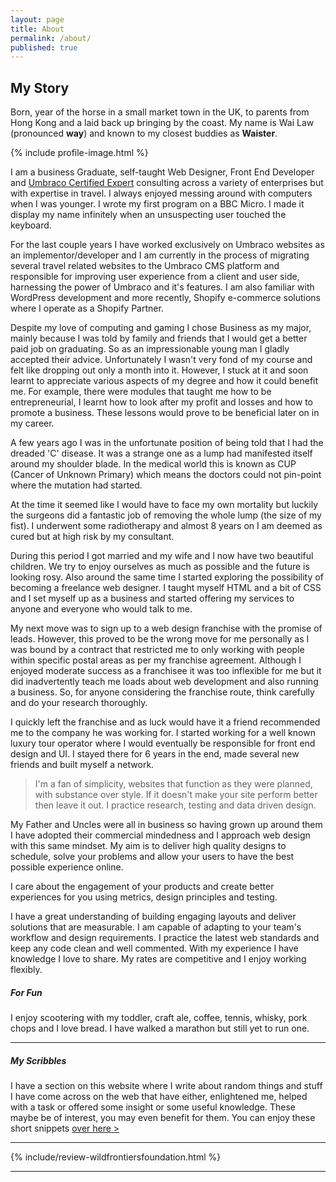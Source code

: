 ```yaml
---
layout: page
title: About
permalink: /about/
published: true
---
```


## My Story

Born, year of the horse in a small market town in the UK, to parents from Hong Kong and a laid back up bringing by the coast. My name is Wai Law (pronounced **way**) and known to my closest buddies as **Waister**.

{% include profile-image.html %}

I am a business Graduate, self-taught Web Designer, Front End Developer and [Umbraco Certified Expert](/wailaw-umbraco-certified-expert/) consulting across a variety of enterprises but with expertise in travel. I always enjoyed messing around with computers when I was younger. I wrote my first program on a BBC Micro. I made it display my name infinitely when an unsuspecting user touched the keyboard.

For the last couple years I have worked exclusively on Umbraco websites as an implementor/developer and I am currently in the process of migrating several travel related websites to the Umbraco CMS platform and responsible for improving user experience from a client and user side, harnessing the power of Umbraco and it's features.  I am also familiar with WordPress development and more recently, Shopify e-commerce solutions where I operate as a Shopify Partner.

Despite my love of computing and gaming I chose Business as my major, mainly because I was told by family and friends that I would get a better paid job on graduating. So as an impressionable young man I gladly accepted their advice. Unfortunately I wasn't very fond of my course and felt like dropping out only a month into it. However, I stuck at it and soon learnt to appreciate various aspects of my degree and how it could benefit me. For example, there were modules that taught me how to be entrepreneurial, I learnt how to look after my profit and losses and how to promote a business. These lessons would prove to be beneficial later on in my career.

A few years ago I was in the unfortunate position of being told that I had the dreaded 'C' disease.  It was a strange one as a lump had manifested itself around my shoulder blade.  In the medical world this is known as CUP (Cancer of Unknown Primary) which means the doctors could not pin-point where the mutation had started.  

At the time it seemed like I would have to face my own mortality but luckily the surgeons did a fantastic job of removing the whole lump (the size of my fist).  I underwent some radiotherapy and almost 8 years on I am deemed as cured but at high risk by my consultant.  

During this period I got married and my wife and I now have two beautiful children.  We try to enjoy ourselves as much as possible and the future is looking rosy.  Also around the same time I started exploring the possibility of becoming a freelance web designer.  I taught myself HTML and a bit of CSS and I set myself up as a business and started offering my services to anyone and everyone who would talk to me.  

My next move was to sign up to a web design franchise with the promise of leads.  However, this proved to be the wrong move for me personally as I was bound by a contract that restricted me to only working with people within specific postal areas as per my franchise agreement.  Although I enjoyed moderate success as a franchisee it was too inflexible for me but it did inadvertently teach me loads about web development and also running a business.  So, for anyone considering the franchise route, think carefully and do your research thoroughly.  

I quickly left the franchise and as luck would have it a friend recommended me to the company he was working for.  I started working for a well known luxury tour operator where I would eventually be responsible for front end design and UI.  I stayed there for 6 years in the end, made several new friends and built myself a network.

> I'm a fan of simplicity, websites that function as they were planned, with substance over style.  If it doesn't make your site perform better then leave it out. I practice research, testing and data driven design.

My Father and Uncles were all in business so having grown up around them I have adopted their commercial mindedness and I approach web design with this same mindset. My aim is to deliver high quality designs to schedule, solve your problems and allow your users to have the best possible experience online.

I care about the engagement of your products and create better experiences for you using metrics, design principles and testing.

I have a great understanding of building engaging layouts and deliver solutions that are measurable. I am capable of adapting to your team's workflow and design requirements. I practice the latest web standards and keep any code clean and well commented. With my experience I have knowledge I love to share. My rates are competitive and I enjoy working flexibly.

##### For Fun
I enjoy scootering with my toddler, craft ale, coffee, tennis, whisky, pork chops and I love bread. I have walked a marathon but still yet to run one.

---

##### My Scribbles
I have a section on this website where I write about random things and stuff I have come across on the web that have either, enlightened me, helped with a task or offered some insight or some useful knowledge. These maybe be of interest, you may even benefit for them. You can enjoy these short snippets [over here >](/notes/)

---

{% include/review-wildfrontiersfoundation.html %}

---
